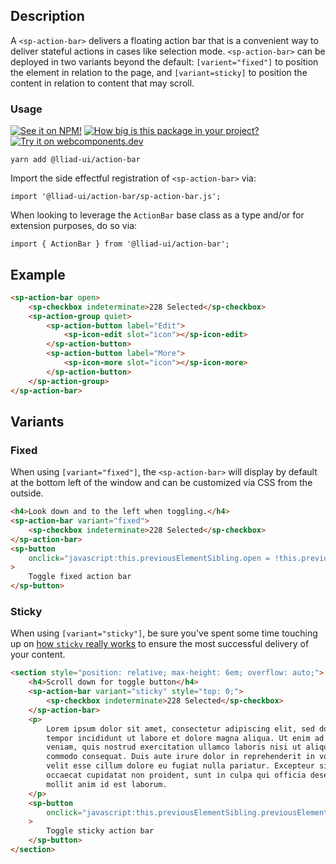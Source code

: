 ## Description

A `<sp-action-bar>` delivers a floating action bar that is a convenient way to deliver stateful actions in cases like selection mode. `<sp-action-bar>` can be deployed in two variants beyond the default: `[varient="fixed"]` to position the element in relation to the page, and `[variant=sticky]` to position the content in relation to content that may scroll.

### Usage

[![See it on NPM!](https://img.shields.io/npm/v/@lliad-ui/action-bar?style=for-the-badge)](https://www.npmjs.com/package/@lliad-ui/action-bar)
[![How big is this package in your project?](https://img.shields.io/bundlephobia/minzip/@lliad-ui/action-bar?style=for-the-badge)](https://bundlephobia.com/result?p=@lliad-ui/action-bar)
[![Try it on webcomponents.dev](https://img.shields.io/badge/Try%20it%20on-webcomponents.dev-green?style=for-the-badge)](https://webcomponents.dev/edit/collection/fO75441E1Q5ZlI0e9pgq/Tqvpr5Yolj9drzPab26O/src/index.ts)

```
yarn add @lliad-ui/action-bar
```

Import the side effectful registration of `<sp-action-bar>` via:

```
import '@lliad-ui/action-bar/sp-action-bar.js';
```

When looking to leverage the `ActionBar` base class as a type and/or for extension purposes, do so via:

```
import { ActionBar } from '@lliad-ui/action-bar';
```

## Example

```html
<sp-action-bar open>
    <sp-checkbox indeterminate>228 Selected</sp-checkbox>
    <sp-action-group quiet>
        <sp-action-button label="Edit">
            <sp-icon-edit slot="icon"></sp-icon-edit>
        </sp-action-button>
        <sp-action-button label="More">
            <sp-icon-more slot="icon"></sp-icon-more>
        </sp-action-button>
    </sp-action-group>
</sp-action-bar>
```

## Variants

### Fixed

When using `[variant="fixed"]`, the `<sp-action-bar>` will display by default at the bottom left of the window and can be customized via CSS from the outside.

```html
<h4>Look down and to the left when toggling.</h4>
<sp-action-bar variant="fixed">
    <sp-checkbox indeterminate>228 Selected</sp-checkbox>
</sp-action-bar>
<sp-button
    onclick="javascript:this.previousElementSibling.open = !this.previousElementSibling.open;"
>
    Toggle fixed action bar
</sp-button>
```

### Sticky

When using `[variant="sticky"]`, be sure you've spent some time touching up on [how `sticky` really works](https://medium.com/@elad/css-position-sticky-how-it-really-works-54cd01dc2d46) to ensure the most successful delivery of your content.

```html
<section style="position: relative; max-height: 6em; overflow: auto;">
    <h4>Scroll down for toggle button</h4>
    <sp-action-bar variant="sticky" style="top: 0;">
        <sp-checkbox indeterminate>228 Selected</sp-checkbox>
    </sp-action-bar>
    <p>
        Lorem ipsum dolor sit amet, consectetur adipiscing elit, sed do eiusmod
        tempor incididunt ut labore et dolore magna aliqua. Ut enim ad minim
        veniam, quis nostrud exercitation ullamco laboris nisi ut aliquip ex ea
        commodo consequat. Duis aute irure dolor in reprehenderit in voluptate
        velit esse cillum dolore eu fugiat nulla pariatur. Excepteur sint
        occaecat cupidatat non proident, sunt in culpa qui officia deserunt
        mollit anim id est laborum.
    </p>
    <sp-button
        onclick="javascript:this.previousElementSibling.previousElementSibling.open = !this.previousElementSibling.previousElementSibling.open;"
    >
        Toggle sticky action bar
    </sp-button>
</section>
```
